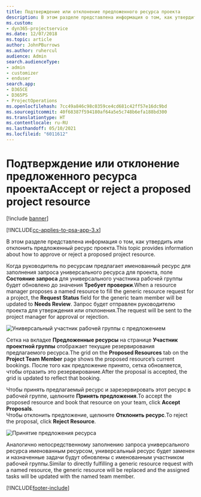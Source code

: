```yaml
---
title: Подтверждение или отклонение предложенного ресурса проекта
description: В этом разделе представлена информация о том, как утвердить или отклонить предложенный ресурс проекта.
ms.custom:
- dyn365-projectservice
ms.date: 12/07/2018
ms.topic: article
author: JohnPBurrows
ms.author: ruhercul
audience: Admin
search.audienceType:
- admin
- customizer
- enduser
search.app:
- D365CE
- D365PS
- ProjectOperations
ms.openlocfilehash: 7cc49a846c98c0359ce4cd681c42ff57e16dc9bd
ms.sourcegitcommit: 40f68387f594180af64a5e5c748b6efa188bd300
ms.translationtype: HT
ms.contentlocale: ru-RU
ms.lasthandoff: 05/10/2021
ms.locfileid: "6011612"
---
```

# <a name="accept-or-reject-a-proposed-project-resource"></a><span data-ttu-id="98115-103">Подтверждение или отклонение предложенного ресурса проекта</span><span class="sxs-lookup"><span data-stu-id="98115-103">Accept or reject a proposed project resource</span></span>

[!include [banner](../includes/psa-now-project-operations.md)]

[!INCLUDE[cc-applies-to-psa-app-3.x](../includes/cc-applies-to-psa-app-3x.md)]

<span data-ttu-id="98115-104">В этом разделе представлена информация о том, как утвердить или отклонить предложенный ресурс проекта.</span><span class="sxs-lookup"><span data-stu-id="98115-104">This topic provides information about how to approve or reject a proposed project resource.</span></span>

<span data-ttu-id="98115-105">Когда руководитель по ресурсам предлагает именованный ресурс для заполнения запроса универсального ресурса для проекта, поле **Состояние запроса** для универсального участника рабочей группы будет обновлено до значения **Требует проверки**.</span><span class="sxs-lookup"><span data-stu-id="98115-105">When a resource manager proposes a named resource to fill the generic resource request for a project, the **Request Status** field for the generic team member will be updated to **Needs Review**.</span></span> <span data-ttu-id="98115-106">Запрос будет отправлен руководителю проекта для утверждения или отклонения.</span><span class="sxs-lookup"><span data-stu-id="98115-106">The request will be sent to the project manager for approval or rejection.</span></span>

![Универсальный участник рабочей группы с предложением](media/RM-how-to-19.png)

<span data-ttu-id="98115-108">Сетка на вкладке **Предложенные ресурсы** на странице **Участник проектной группы** отображает текущие резервирования предлагаемого ресурса.</span><span class="sxs-lookup"><span data-stu-id="98115-108">The grid on the **Proposed Resources** tab on the **Project Team Member** page shows the proposed resource’s current bookings.</span></span> <span data-ttu-id="98115-109">После того как предложение принято, сетка обновляется, чтобы отразить это резервирование.</span><span class="sxs-lookup"><span data-stu-id="98115-109">After the proposal is accepted, the grid is updated to reflect that booking.</span></span> 

<span data-ttu-id="98115-110">Чтобы принять предлагаемый ресурс и зарезервировать этот ресурс в рабочей группе, щелкните **Принять предложения**.</span><span class="sxs-lookup"><span data-stu-id="98115-110">To accept the proposed resource and book that resource on your team, click **Accept Proposals**.</span></span>  
<span data-ttu-id="98115-111">Чтобы отклонить предложение, щелкните **Отклонить ресурс**.</span><span class="sxs-lookup"><span data-stu-id="98115-111">To reject the proposal, click **Reject Resource**.</span></span>

![Принятие предложения ресурса](media/RM-how-to-20.png) 

<span data-ttu-id="98115-113">Аналогично непосредственному заполнению запроса универсального ресурса именованным ресурсом, универсальный ресурс будет заменен и назначенные задачи будут обновлены с именованным участником рабочей группы.</span><span class="sxs-lookup"><span data-stu-id="98115-113">Similar to directly fulfilling a generic resource request with a named resource, the generic resource will be replaced and the assigned tasks will be updated with the named team member.</span></span>


[!INCLUDE[footer-include](../includes/footer-banner.md)]
